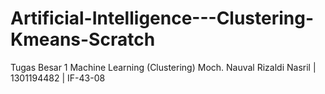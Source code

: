 # Artificial-Intelligence---Clustering-Kmeans-Scratch
Tugas Besar 1 Machine Learning (Clustering) Moch. Nauval Rizaldi Nasril | 1301194482 | IF-43-08
